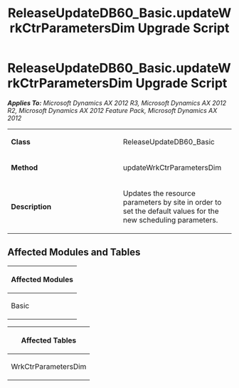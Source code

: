 ﻿---
title: ReleaseUpdateDB60_Basic.updateWrkCtrParametersDim Upgrade Script
TOCTitle: ReleaseUpdateDB60_Basic.updateWrkCtrParametersDim Upgrade Script
ms:assetid: ebd5220c-720f-e5e3-2953-c2dacfb24d53
ms:mtpsurl: https://msdn.microsoft.com/en-us/library/JJ719906(v=AX.60)
ms:contentKeyID: 49711978
ms.date: 05/18/2015
mtps_version: v=AX.60
---

# ReleaseUpdateDB60\_Basic.updateWrkCtrParametersDim Upgrade Script 


_**Applies To:** Microsoft Dynamics AX 2012 R3, Microsoft Dynamics AX 2012 R2, Microsoft Dynamics AX 2012 Feature Pack, Microsoft Dynamics AX 2012_

<table>
<colgroup>
<col style="width: 50%" />
<col style="width: 50%" />
</colgroup>
<tbody>
<tr class="odd">
<td><p><strong>Class</strong></p></td>
<td><p>ReleaseUpdateDB60_Basic</p></td>
</tr>
<tr class="even">
<td><p><strong>Method</strong></p></td>
<td><p>updateWrkCtrParametersDim</p></td>
</tr>
<tr class="odd">
<td><p><strong>Description</strong></p></td>
<td><p>Updates the resource parameters by site in order to set the default values for the new scheduling parameters.</p></td>
</tr>
</tbody>
</table>


## Affected Modules and Tables

<table>
<colgroup>
<col style="width: 100%" />
</colgroup>
<thead>
<tr class="header">
<th><p>Affected Modules</p></th>
</tr>
</thead>
<tbody>
<tr class="odd">
<td><p>Basic</p></td>
</tr>
</tbody>
</table>


<table>
<colgroup>
<col style="width: 100%" />
</colgroup>
<thead>
<tr class="header">
<th><p>Affected Tables</p></th>
</tr>
</thead>
<tbody>
<tr class="odd">
<td><p>WrkCtrParametersDim</p></td>
</tr>
</tbody>
</table>

  


